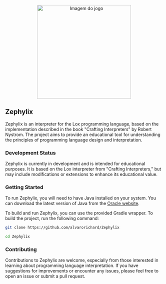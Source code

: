 
<p align="center">
  <img src="https://github.com/alvarorichard/Zephylix/assets/88117897/8f6f5a64-5a12-4b18-9b92-d6c18f0ecb34" alt="Imagem do jogo"  width="300" height="300" />
</p>

## Zephylix 

Zephylix is an interpreter for the Lox programming language, based on the implementation described in the book "Crafting Interpreters" by Robert Nystrom. The project aims to provide an educational tool for understanding the principles of programming language design and interpretation.

### Development Status

Zephylix is currently in development and is intended for educational purposes. It is based on the Lox interpreter from "Crafting Interpreters," but may include modifications or extensions to enhance its educational value.


### Getting Started

To run Zephylix, you will need to have Java installed on your system. You can download the latest version of Java from the [Oracle website](https://www.oracle.com/java/technologies/javase-jdk11-downloads.html).

To build and run Zephylix, you can use the provided Gradle wrapper. To build the project, run the following command:

```bash
git clone https://github.com/alvarorichard/Zephylix
```
    
```bash
cd Zephylix
```


### Contributing

Contributions to Zephylix are welcome, especially from those interested in learning about programming language interpretation. If you have suggestions for improvements or encounter any issues, please feel free to open an issue or submit a pull request.
